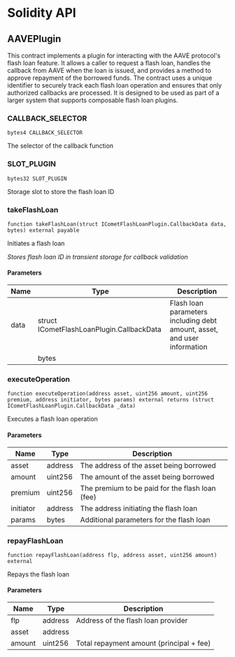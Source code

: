 # Solidity API

## AAVEPlugin

This contract implements a plugin for interacting with the AAVE protocol's flash loan feature. It allows a caller to request
a flash loan, handles the callback from AAVE when the loan is issued, and provides a method to approve repayment of the borrowed funds.
The contract uses a unique identifier to securely track each flash loan operation and ensures that only authorized callbacks are
processed. It is designed to be used as part of a larger system that supports composable flash loan plugins.

### CALLBACK_SELECTOR

```solidity
bytes4 CALLBACK_SELECTOR
```

The selector of the callback function

### SLOT_PLUGIN

```solidity
bytes32 SLOT_PLUGIN
```

Storage slot to store the flash loan ID

### takeFlashLoan

```solidity
function takeFlashLoan(struct ICometFlashLoanPlugin.CallbackData data, bytes) external payable
```

Initiates a flash loan

_Stores flash loan ID in transient storage for callback validation_

#### Parameters

| Name | Type                                      | Description                                                              |
| ---- | ----------------------------------------- | ------------------------------------------------------------------------ |
| data | struct ICometFlashLoanPlugin.CallbackData | Flash loan parameters including debt amount, asset, and user information |
|      | bytes                                     |                                                                          |

### executeOperation

```solidity
function executeOperation(address asset, uint256 amount, uint256 premium, address initiator, bytes params) external returns (struct ICometFlashLoanPlugin.CallbackData _data)
```

Executes a flash loan operation

#### Parameters

| Name      | Type    | Description                                     |
| --------- | ------- | ----------------------------------------------- |
| asset     | address | The address of the asset being borrowed         |
| amount    | uint256 | The amount of the asset being borrowed          |
| premium   | uint256 | The premium to be paid for the flash loan (fee) |
| initiator | address | The address initiating the flash loan           |
| params    | bytes   | Additional parameters for the flash loan        |

### repayFlashLoan

```solidity
function repayFlashLoan(address flp, address asset, uint256 amount) external
```

Repays the flash loan

#### Parameters

| Name   | Type    | Description                              |
| ------ | ------- | ---------------------------------------- |
| flp    | address | Address of the flash loan provider       |
| asset  | address |                                          |
| amount | uint256 | Total repayment amount (principal + fee) |
